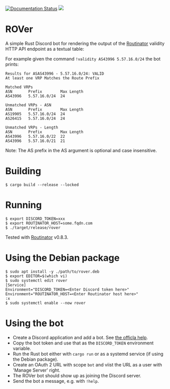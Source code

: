 [![Documentation Status](https://readthedocs.org/projects/rpki/badge/?version=latest)](https://rpki.readthedocs.io/en/latest/?badge=latest)
[![](https://img.shields.io/discord/818584154278199396?label=rpki%20on%20discord&logo=discord)](https://discord.gg/8dvKB5Ykhy)

# ROVer

A simple Rust Discord bot for rendering the output of the [Routinator](https://nlnetlabs.nl/projects/rpki/routinator/) validity HTTP API endpoint as a textual table:

For example given the command `!validity AS43996 5.57.16.0/24` the bot prints:

```
Results for ASAS43996 - 5.57.16.0/24: VALID
At least one VRP Matches the Route Prefix

Matched VRPs
ASN       Prefix        Max Length
AS43996   5.57.16.0/24  24

Unmatched VRPs - ASN
ASN       Prefix        Max Length
AS19905   5.57.16.0/24  24
AS26415   5.57.16.0/24  24

Unmatched VRPs - Length
ASN       Prefix        Max Length
AS43996   5.57.16.0/22  22
AS43996   5.57.16.0/21  21
```

Note: The AS prefix in the AS argument is optional and case insensitive.

# Building

```
$ cargo build --release --locked
```

# Running

```
$ export DISCORD_TOKEN=xxx
$ export ROUTINATOR_HOST=some.fqdn.com
$ ./target/release/rover
```

Tested with [Routinator](https://nlnetlabs.nl/projects/rpki/routinator/) v0.8.3.

# Using the Debian package

```
$ sudo apt install -y ./path/to/rover.deb
$ export EDITOR=$(which vi)
$ sudo systemctl edit rover
[Service]
Environment="DISCORD_TOKEN=<Enter Discord token here>"
Environment="ROUTINATOR_HOST=<Enter Routinator host here>"
:x
$ sudo systemctl enable --now rover
```

# Using the bot

- Create a Discord application and add a bot. See [the officla help](https://discord.com/developers/docs/topics/oauth2#bots).
- Copy the bot token and use that as the `DISCORD_TOKEN` environment variable.
- Run the Rust bot either with `cargo run` or as a systemd service (if using the Debian package).
- Create an OAuth 2 URL with scope `bot` and viist the URL as a user with 'Manage Server' right.
- The ROVer bot should show up as joining the Discord server.
- Send the bot a message, e.g. with `!help`.
